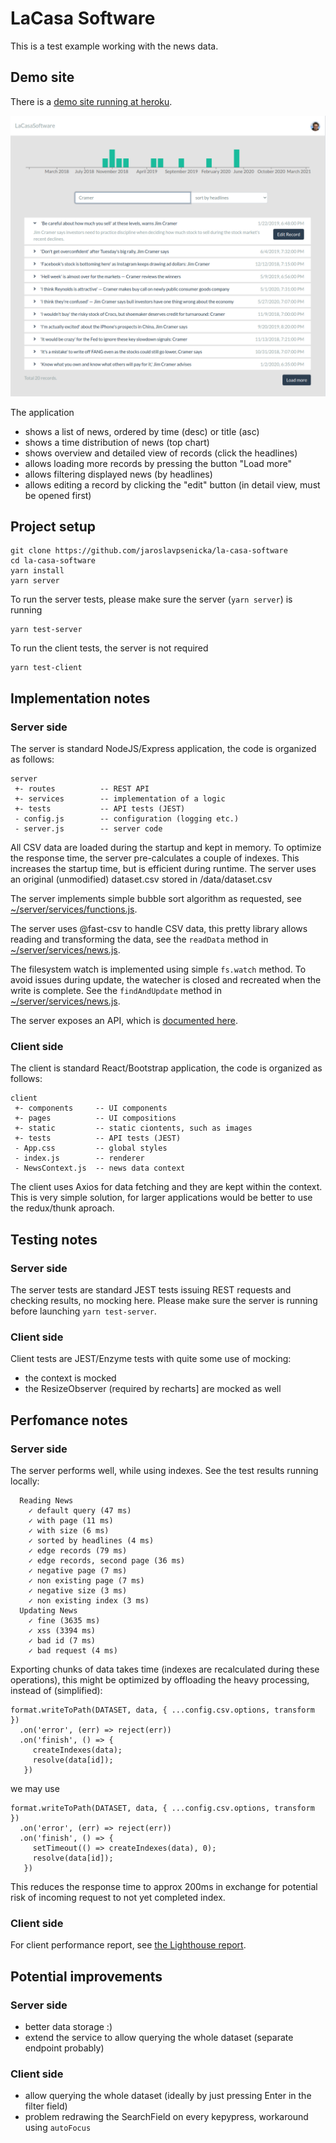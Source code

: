 # LaCasa Software

This is a test example working with the news data.

## Demo site

There is a [demo site running at heroku](https://la-casa-software.herokuapp.com).

![news list](doc/app.png)

The application
- shows a list of news, ordered by time (desc) or title (asc)
- shows a time distribution of news (top chart)
- shows overview and detailed view of records (click the headlines)
- allows loading more records by pressing the button "Load more"
- allows filtering displayed news (by headlines)
- allows editing a record by clicking the "edit" button (in detail view, must be opened first)

## Project setup
```
git clone https://github.com/jaroslavpsenicka/la-casa-software
cd la-casa-software
yarn install
yarn server
```
To run the server tests, please make sure the server (`yarn server`) is running
```
yarn test-server
```
To run the client tests, the server is not required
```
yarn test-client
```

## Implementation notes
### Server side
The server is standard NodeJS/Express application, the code is organized as follows:
```
server
 +- routes          -- REST API
 +- services        -- implementation of a logic
 +- tests           -- API tests (JEST)
 - config.js        -- configuration (logging etc.)
 - server.js        -- server code
```
All CSV data are loaded during the startup and kept in memory. To optimize the response time, the server pre-calculates a couple of indexes. This increases the startup time, but is efficient during runtime. The server uses an original (unmodified) dataset.csv stored in /data/dataset.csv

The server implements simple bubble sort algorithm as requested, see [~/server/services/functions.js](server/services/functions.js).

The server uses @fast-csv to handle CSV data, this pretty library allows reading and transforming the data, see the `readData` method in [~/server/services/news.js](server/services/news.js).

The filesystem watch is implemented using simple `fs.watch` method. To avoid issues during update, the watecher is closed and recreated when the write is complete. See the `findAndUpdate` method in [~/server/services/news.js](server/services/news.js).

The server exposes an API, which is [documented here](https://la-casa-software.herokuapp.com/api-docs).

### Client side
The client is standard React/Bootstrap application, the code is organized as follows:
```
client
 +- components     -- UI components
 +- pages          -- UI compositions
 +- static         -- static ciontents, such as images
 +- tests          -- API tests (JEST)
 - App.css         -- global styles
 - index.js        -- renderer
 - NewsContext.js  -- news data context 
```
The client uses Axios for data fetching and they are kept within the context. This is very simple solution, for larger applications would be better to use the redux/thunk aproach.
 
## Testing notes
### Server side
The server tests are standard JEST tests issuing REST requests and checking results, no mocking here. Please make sure the server is running before launching `yarn test-server`.

### Client side
Client tests are JEST/Enzyme tests with quite some use of mocking:
* the context is mocked
* the ResizeObserver (required by recharts] are mocked as well
 
## Perfomance notes
### Server side
The server performs well, while using indexes. See the test results running locally:
```
  Reading News
    ✓ default query (47 ms)
    ✓ with page (11 ms)
    ✓ with size (6 ms)
    ✓ sorted by headlines (4 ms)
    ✓ edge records (79 ms)
    ✓ edge records, second page (36 ms)
    ✓ negative page (7 ms)
    ✓ non existing page (7 ms)
    ✓ negative size (3 ms)
    ✓ non existing index (3 ms)
  Updating News
    ✓ fine (3635 ms)
    ✓ xss (3394 ms)
    ✓ bad id (7 ms)
    ✓ bad request (4 ms)
```
Exporting chunks of data takes time (indexes are recalculated during these operations), this might be optimized by offloading the heavy processing, instead of (simplified):
```
format.writeToPath(DATASET, data, { ...config.csv.options, transform })
  .on('error', (err) => reject(err))
  .on('finish', () => {
     createIndexes(data);
     resolve(data[id]);
   })
```
we may use
```
format.writeToPath(DATASET, data, { ...config.csv.options, transform })
  .on('error', (err) => reject(err))
  .on('finish', () => {
     setTimeout(() => createIndexes(data), 0);
     resolve(data[id]);
   })
```
This reduces the response time to approx 200ms in exchange for potential risk of incoming request to not yet completed index.

### Client side
For client performance report, see [the Lighthouse report](https://htmlpreview.github.io/?https://raw.githubusercontent.com/jaroslavpsenicka/la-casa-software/master/doc/la-casa-software.herokuapp.com-20210306T184823.html).

## Potential improvements
### Server side
* better data storage :)
* extend the service to allow querying the whole dataset (separate endpoint probably)

### Client side
* allow querying the whole dataset (ideally by just pressing Enter in the filter field)
* problem redrawing the SearchField on every kepypress, workaround using `autoFocus`

